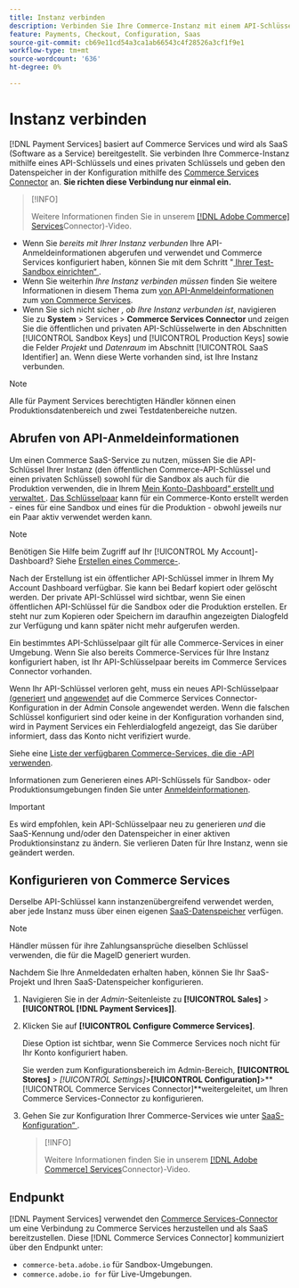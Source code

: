 ```yaml
---
title: Instanz verbinden
description: Verbinden Sie Ihre Commerce-Instanz mit einem API-Schlüssel und einem privaten Schlüssel und geben Sie den Datenspeicher in der Konfiguration an.
feature: Payments, Checkout, Configuration, Saas
source-git-commit: cb69e11cd54a3ca1ab66543c4f28526a3cf1f9e1
workflow-type: tm+mt
source-wordcount: '636'
ht-degree: 0%

---
```


# Instanz verbinden

[!DNL Payment Services] basiert auf Commerce Services und wird als SaaS (Software as a Service) bereitgestellt. Sie verbinden Ihre Commerce-Instanz mithilfe eines API-Schlüssels und eines privaten Schlüssels und geben den Datenspeicher in der Konfiguration mithilfe des [Commerce Services Connector](https://experienceleague.adobe.com/docs/commerce/user-guides/saas.html) an. **Sie richten diese Verbindung nur einmal ein.**

>[!INFO]
>
> Weitere Informationen finden Sie in unserem [[!DNL Adobe Commerce] Services](https://experienceleague.adobe.com/docs/commerce-learn/tutorials/admin/adobe-commerce-services/configure-adobe-commerce-services-connector.html?lang=en)Connector)-Video.

* Wenn Sie *bereits mit Ihrer Instanz verbunden* Ihre API-Anmeldeinformationen abgerufen und verwendet und Commerce Services konfiguriert haben, können Sie mit dem Schritt &quot;[ Ihrer Test-Sandbox einrichten“ ](https://experienceleague.adobe.com/docs/commerce/payment-services/get-started/sandbox.html).
* Wenn Sie weiterhin *Ihre Instanz verbinden müssen* finden Sie weitere Informationen in diesem Thema zum [ von API-Anmeldeinformationen ](#obtain-api-credentials) zum [ von Commerce Services](#configure-commerce-services).
* Wenn Sie sich nicht sicher *, ob Ihre Instanz verbunden ist*, navigieren Sie zu **System** > Services > **Commerce Services Connector** und zeigen Sie die öffentlichen und privaten API-Schlüsselwerte in den Abschnitten [!UICONTROL Sandbox Keys] und [!UICONTROL Production Keys] sowie die Felder *Projekt* und *Datenraum* im Abschnitt [!UICONTROL SaaS Identifier] an. Wenn diese Werte vorhanden sind, ist Ihre Instanz verbunden.

>[!NOTE]
>
>Alle für Payment Services berechtigten Händler können einen Produktionsdatenbereich und zwei Testdatenbereiche nutzen.

## Abrufen von API-Anmeldeinformationen

Um einen Commerce SaaS-Service zu nutzen, müssen Sie die API-Schlüssel Ihrer Instanz (den öffentlichen Commerce-API-Schlüssel und einen privaten Schlüssel) sowohl für die Sandbox als auch für die Produktion verwenden, die in Ihrem [Mein Konto-Dashboard“ erstellt und verwaltet ](https://account.magento.com/customer/account/login). [Das Schlüsselpaar](https://experienceleague.adobe.com/en/docs/commerce-admin/config/services/saas) kann für ein Commerce-Konto erstellt werden - eines für eine Sandbox und eines für die Produktion - obwohl jeweils nur ein Paar aktiv verwendet werden kann.

>[!NOTE]
>
>Benötigen Sie Hilfe beim Zugriff auf Ihr [!UICONTROL My Account]-Dashboard? Siehe [Erstellen eines Commerce-](https://experienceleague.adobe.com/en/docs/commerce-admin/start/commerce-account/commerce-account-create).

Nach der Erstellung ist ein öffentlicher API-Schlüssel immer in Ihrem My Account Dashboard verfügbar. Sie kann bei Bedarf kopiert oder gelöscht werden. Der private API-Schlüssel wird sichtbar, wenn Sie einen öffentlichen API-Schlüssel für die Sandbox oder die Produktion erstellen. Er steht nur zum Kopieren oder Speichern im daraufhin angezeigten Dialogfeld zur Verfügung und kann später nicht mehr aufgerufen werden.

Ein bestimmtes API-Schlüsselpaar gilt für alle Commerce-Services in einer Umgebung. Wenn Sie also bereits Commerce-Services für Ihre Instanz konfiguriert haben, ist Ihr API-Schlüsselpaar bereits im Commerce Services Connector vorhanden.

Wenn Ihr API-Schlüssel verloren geht, muss ein neues API-Schlüsselpaar [ (generiert](https://experienceleague.adobe.com/docs/commerce/payment-services/get-started/connect.html#generate-an-api-key-and-private-key) und [angewendet](https://experienceleague.adobe.com/docs/commerce/payment-services/get-started/connect.html#configure-saas-project) auf die Commerce Services Connector-Konfiguration in der Admin Console angewendet werden. Wenn die falschen Schlüssel konfiguriert sind oder keine in der Konfiguration vorhanden sind, wird in Payment Services ein Fehlerdialogfeld angezeigt, das Sie darüber informiert, dass das Konto nicht verifiziert wurde.

Siehe eine [Liste der verfügbaren Commerce-Services, die die -API verwenden](https://experienceleague.adobe.com/en/docs/commerce/user-guides/integration-services/saas#availableservices).

Informationen zum Generieren eines API-Schlüssels für Sandbox- oder Produktionsumgebungen finden Sie unter [Anmeldeinformationen](https://experienceleague.adobe.com/docs/commerce/user-guides/saas.html#apikey).

>[!IMPORTANT]
>
>Es wird empfohlen, kein API-Schlüsselpaar neu zu generieren *und* die SaaS-Kennung und/oder den Datenspeicher in einer aktiven Produktionsinstanz zu ändern. Sie verlieren Daten für Ihre Instanz, wenn sie geändert werden.

## Konfigurieren von Commerce Services

Derselbe API-Schlüssel kann instanzenübergreifend verwendet werden, aber jede Instanz muss über einen eigenen [SaaS-Datenspeicher](https://experienceleague.adobe.com/docs/commerce/user-guides/saas.html#saasenv) verfügen.

>[!NOTE]
>
>Händler müssen für ihre Zahlungsansprüche dieselben Schlüssel verwenden, die für die MageID generiert wurden.

Nachdem Sie Ihre Anmeldedaten erhalten haben, können Sie Ihr SaaS-Projekt und Ihren SaaS-Datenspeicher konfigurieren.

1. Navigieren Sie in der _Admin_-Seitenleiste zu **[!UICONTROL Sales]** > **[!UICONTROL [!DNL Payment Services]]**.
1. Klicken Sie auf **[!UICONTROL Configure Commerce Services]**.

   Diese Option ist sichtbar, wenn Sie Commerce Services noch nicht für Ihr Konto konfiguriert haben.

   Sie werden zum Konfigurationsbereich im Admin-Bereich, **[!UICONTROL Stores]** > _[!UICONTROL Settings]_>**[!UICONTROL Configuration]**>**[!UICONTROL Commerce Services Connector]**weitergeleitet, um Ihren Commerce Services-Connector zu konfigurieren.

1. Gehen Sie zur Konfiguration Ihrer Commerce-Services wie unter [SaaS-Konfiguration“ ](https://experienceleague.adobe.com/docs/commerce/user-guides/integration-services/saas.html#saasenv).

   >[!INFO]
   >
   > Weitere Informationen finden Sie in unserem [[!DNL Adobe Commerce] Services](https://experienceleague.adobe.com/docs/commerce-learn/tutorials/admin/adobe-commerce-services/configure-adobe-commerce-services-connector.html?lang=en#configuration-faqs)Connector)-Video.

## Endpunkt

[!DNL Payment Services] verwendet den [Commerce Services-Connector](https://experienceleague.adobe.com/docs/commerce/user-guides/saas.html) um eine Verbindung zu Commerce Services herzustellen und als SaaS bereitzustellen. Diese [!DNL Commerce Services Connector] kommuniziert über den Endpunkt unter:

* `commerce-beta.adobe.io` für Sandbox-Umgebungen.
* `commerce.adobe.io for` für Live-Umgebungen.

